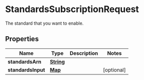 

# StandardsSubscriptionRequest

The standard that you want to enable.

## Properties

| Name | Type | Description | Notes |
|------------ | ------------- | ------------- | -------------|
|**standardsArn** | [**String**](String.md) |  |  |
|**standardsInput** | [**Map**](Map.md) |  |  [optional] |



